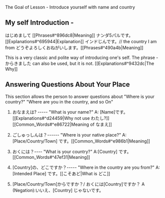 
 The Goal of Lesson - Introduce yourself with name and country

## My self Introduction - 


はじめまして [[Phrases#^896dc8|Meaning]]
ナンダ5パルです。[[Explanations#^695944|Explanation]]
インドじんです。// the country I am from
どうぞよろしくおねがいします。[[Phrases#^490a4b|Meaning]]

This is a very classic and polite way of introducing one's self. 
The phrase - からきました can also be used, but it is not. [[Explanations#^9432dc|The Why]]

## Answering Questions About Your Place

This section allows the person to answer questions about 
"Where is your country?"
"Where are you in the country, and so On"

1. おなまえは?     -----     "What is your name?"
   A: [Name]です。[[Explanations#^d24459|Why not use わたし?]] [[Common_Words#^e86722|Meaning of なまえ]]
   
2. ごしゅっしんは？------  "Where is your native place?"
   A:[Place/Country/Town] です。[[Common_Words#^e986b1|Meaning]]
   
3. おくには？----   "What is your country?"
   A:[Country] です。[[Common_Words#^47ef31|Meaning]]
   
4. [Country]の、どこですか？----- "Where in the country are you from?"
   A:[Intended Place] です。[[こそあど|What is どこ]]
   
5. [Place/Country/Town]からですか？/ おくには[Country]ですか？
   A (Negation):いいえ、[Country] じゃないです。